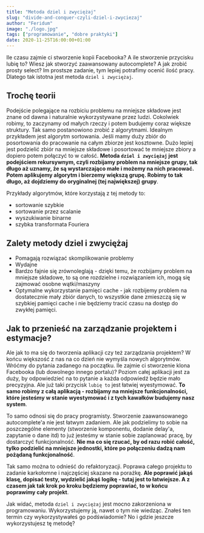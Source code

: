 ```yaml
---
title: "Metoda dziel i zwyciężaj"
slug: "divide-and-conquer-czyli-dziel-i-zwyciezaj"
author: "Feridum"
image: "./logo.jpg"
tags: ["programowanie", "dobre praktyki"]
date: 2020-11-25T16:00:00+01:00
---
```


Ile czasu zajmie ci stworzenie kopii Facebooka? A ile stworzenie przycisku lubię to? Wiesz jak stworzyć zaawansowany autocomplete? A jak zrobić prosty select? Im prostsze zadanie, tym lepiej potrafimy ocenić ilość pracy. Dlatego tak istotna jest metoda `dziel i zwyciężaj`.

<!--more-->

## Trochę teorii

Podejście polegające na rozbiciu problemu na mniejsze składowe jest znane od dawna i naturalnie wykorzystywane przez ludzi. Cokolwiek robimy, to zaczynamy od małych rzeczy i potem budujemy coraz większe struktury. Tak samo postanowiono zrobić z algorytmami. Idealnym przykładem jest algorytm sortowania. Jeśli mamy duży zbiór do posortowania do pracowanie na całym zbiorze jest kosztowne. Dużo lepiej jest podzielić zbiór na mniejsze składowe i posortować te mniejsze zbiory a dopiero potem połączyć to w całość. **Metoda `dziel i zwyciężaj` jest podejściem rekursywnym, czyli rozbijamy problem na mniejsze grupy, tak długo aż uznamy, że są wystarczająco małe i możemy na nich pracować. Potem aplikujemy algorytm i bierzemy większą grupę. Robimy to tak długo, aż dojdziemy do oryginalnej (tej największej) grupy**. 

Przykłady algorytmów, które korzystają z tej metody to: 

- sortowanie szybkie
- sortowanie przez scalanie
- wyszukiwanie binarne
- szybka transformata Fouriera

## Zalety metody dziel i zwyciężaj

- Pomagają rozwiązać skomplikowanie problemy
- Wydajne
- Bardzo fajnie się zrównoleglają - dzięki temu, że rozbijamy problem na mniejsze składowe, to są one rozdzielne i rozwiązaniem ich, mogą się zajmować osobne wątki/maszyny
- Optymalne wykorzystanie pamięci cache - jak rozbijemy problem na dostatecznie mały zbiór danych, to wszystkie dane zmieszczą się w szybkiej pamięci cache i nie będziemy tracić czasu na dostęp do zwykłej pamięci.

## Jak to przenieść na zarządzanie projektem i estymacje?

Ale jak to ma się do tworzenia aplikacji czy też zarządzania projektem? W końcu większość z nas na co dzień nie wymyśla nowych algorytmów. Wróćmy do pytania zadanego na początku. Ile zajmie ci stworzenie klona Facebooka (lub dowolnego innego portalu)? Poziom całej aplikacji jest za duży, by odpowiedzieć na to pytanie a każda odpowiedź będzie mało precyzyjna. Ale już taki przycisk `lubię to` jest łatwiej wyestymować. **To samo robimy z całą aplikacją - rozbijamy na mniejsze funkcjonalności, które jesteśmy w stanie wyestymować i z tych kawałków budujemy nasz system**. 

To samo odnosi się do pracy programisty. Stworzenie zaawansowanego autocomplete'a nie jest łatwym zadaniem. Ale jak podzielimy to sobie na poszczególne elementy (stworzenie komponentu, dodanie delay'a, zapytanie o dane itd) to już jesteśmy w stanie sobie zaplanować pracę, by dostarczyć funkcjonalność. **Nie ma co się rzucać, by od razu robić całość, tylko podzielić na mniejsze jednostki, które po połączeniu dadzą nam pożądaną funkcjonalność**. 

Tak samo można to odnieść do refaktoryzacji. Poprawa całego projektu to zadanie karkołomne i najczęściej skazane na porażkę. **Ale poprawić jakąś klasę, dopisać testy, wydzielić jakąś logikę - tutaj jest to łatwiejsze. A z czasem jak tak krok po kroku będziemy poprawiać, to w końcu poprawimy cały projekt**.

Jak widać, metoda `dziel i zwyciężaj` jest mocno zakorzeniona w programowaniu. Wykorzystujemy ją, nawet o tym nie wiedząc. Znałeś ten termin czy wykorzystywałeś go podświadomie? No i gdzie jeszcze wykorzystujesz tę metodę?